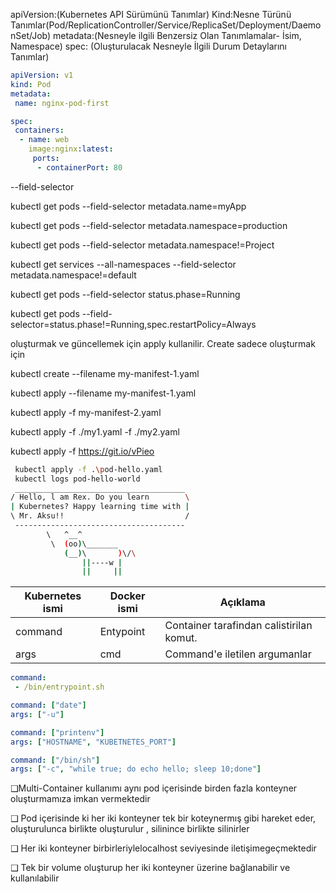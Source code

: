 apiVersion:(Kubernetes API Sürümünü Tanımlar)
Kind:Nesne Türünü Tanımlar(Pod/ReplicationController/Service/ReplicaSet/Deployment/DaemonSet/Job)
metadata:(Nesneyle ilgili Benzersiz Olan Tanımlamalar- İsim, Namespace)
spec: (Oluşturulacak Nesneyle İlgili Durum Detaylarını Tanımlar)



```yml
apiVersion: v1
kind: Pod
metadata: 
 name: nginx-pod-first

spec: 
 containers:
  - name: web
    image:nginx:latest:
     ports:
      - containerPort: 80
```

--field-selector

kubectl get pods --field-selector metadata.name=myApp

kubectl get pods --field-selector metadata.namespace=production

kubectl get pods --field-selector metadata.namespace!=Project

kubectl get services --all-namespaces --field-selector metadata.namespace!=default

kubectl get pods --field-selector status.phase=Running

kubectl get pods --field-selector=status.phase!=Running,spec.restartPolicy=Always

oluşturmak ve güncellemek için apply kullanilir. Create sadece oluşturmak için

kubectl create --filename my-manifest-1.yaml

kubectl apply --filename my-manifest-1.yaml

kubectl apply -f my-manifest-2.yaml

kubectl apply -f ./my1.yaml -f ./my2.yaml 

kubectl apply -f https://git.io/vPieo

```sh
 kubectl apply -f .\pod-hello.yaml
 kubectl logs pod-hello-world
 ______________________________________
/ Hello, l am Rex. Do you learn        \
| Kubernetes? Happy learning time with |
\ Mr. Aksu!!                           /
 --------------------------------------
        \   ^__^
         \  (oo)\_______
            (__)\       )\/\
                ||----w |
                ||     ||
```

| Kubernetes ismi | Docker ismi | Açıklama |
| -- | -- | -- |
| command | Entypoint | Container tarafindan calistirilan komut. |
| args | cmd | Command'e iletilen argumanlar |

```yml
command:
 - /bin/entrypoint.sh
```

```yml
command: ["date"]
args: ["-u"]
```

```yml
command: ["printenv"]
args: ["HOSTNAME", "KUBETNETES_PORT"]
```

```yml
command: ["/bin/sh"]
args: ["-c", "while true; do echo hello; sleep 10;done"]
```

❑Multi-Container kullanımı aynı pod içerisinde birden fazla konteyner oluşturmamıza imkan
vermektedir

❑ Pod içerisinde ki her iki konteyner tek bir koteynermış gibi hareket eder, oluşturulunca
birlikte oluşturulur , silinince birlikte silinirler

❑ Her iki konteyner birbirleriylelocalhost seviyesinde iletişimegeçmektedir

❑ Tek bir volume oluşturup her iki konteyner üzerine bağlanabilir ve kullanılabilir

